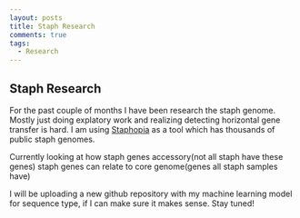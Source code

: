 ```yaml
---
layout: posts
title: Staph Research
comments: true
tags:
  - Research 
---
```


## Staph Research

For the past couple of months I have been research the staph genome. Mostly just doing explatory work and realizing detecting horizontal gene transfer is hard. I am using [Staphopia](https://github.com/staphopia/staphopia-r) as a tool which has thousands of public staph genomes. 

Currently looking at how staph genes accessory(not all staph have these genes) staph genes can relate to core genome(genes all staph samples have)

I will be uploading a new github repository with my machine learning model for sequence type, if I can make sure it makes sense. Stay tuned!